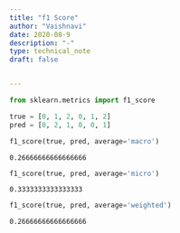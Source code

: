 ```yaml
---
title: "f1 Score"
author: "Vaishnavi"
date: 2020-08-9
description: "-"
type: technical_note
draft: false


---
```



```python
from sklearn.metrics import f1_score
```


```python
true = [0, 1, 2, 0, 1, 2]
pred = [0, 2, 1, 0, 0, 1]
```


```python
f1_score(true, pred, average='macro')
```




    0.26666666666666666




```python
f1_score(true, pred, average='micro')

```




    0.3333333333333333




```python
f1_score(true, pred, average='weighted')
```




    0.26666666666666666




```python

```
